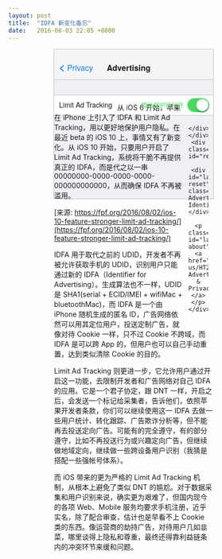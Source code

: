 ```yaml
---
layout: post
title:  "IDFA 新变化备忘"
date:   2016-08-03 22:05 +0800
---
```


<div id="forfun">
    <div class="label" id="header">
        <div id="label-nav" class="blue"><b style="font-size:20px;">&lt;</b> Privacy</div>
        <div id="label-ad">Advertising</div>
        <!--<span id="label-ad">Advertising</span>-->
    </div>
    <div class="label" id="limit">
        <div id="label-title">Limit Ad Tracking</div>
        <div id="toggles">
            <input type="checkbox" name="checkbox1" id="checkbox1" class="ios-toggle" checked/>
            <label for="checkbox1" class="checkbox-label" data-off="隐私保护已关闭" data-on="隐私保护已打开"></label>
    
        </div>
    </div>
    <div class="label" id="reset">
        <div id="label-reset" class="blue">Reset Advertising Identifier...</div>
        <p class="blue" id="label-about"><a href="https://support.apple.com/en-us/HT205223">About Advertising & Privacy...</a></p>
    </div>

</div>

<style>

    .checkbox-label,*:before,*:after {
        box-sizing:border-box;
        margin:0;
        padding:0;
        /*transition*/
        -webkit-transition:.25s ease-in-out;
           -moz-transition:.25s ease-in-out;
             -o-transition:.25s ease-in-out;
                transition:.25s ease-in-out;
        outline:none;
        font-family:'Lantinghei SC','Helvetica Neue',helvetica,arial,verdana,sans-serif;
        line-height: 1em;
        letter-spacing: 0;
    }
     
    #toggles{
        float: right;
        width:40px;
        margin:8px 10px;
        text-align:center;
    }
    .ios-toggle,.ios-toggle:active{
        position:absolute;
        top:-5000px;
        height:0;
        width:0;
        opacity:0;
        border:none;
        outline:none;
    }
    
    .checkbox-label{
        display:block;
        position:relative;
        padding:10px;
        font-size:12px;
        width:100%;
        height:24px;
        /*border-radius*/
        -webkit-border-radius:18px;
           -moz-border-radius:18px;
                border-radius:18px;
        background:#f8f8f8;
        cursor:pointer;
    }
    .checkbox-label:before{
        content:'';
        display:block;
        position:absolute;
        z-index:1;
        text-indent:40px;
        height:24px;
        width:24px;
        /*border-radius*/
        -webkit-border-radius:100%;
           -moz-border-radius:100%;
                border-radius:100%;
        top:0px;
        left:0px;
        right:auto;
        text-align: right;
        background:white;
        /*box-shadow*/
        -webkit-box-shadow:0 3px 3px rgba(0,0,0,.2),0 0 0 2px #dddddd;
           -moz-box-shadow:0 3px 3px rgba(0,0,0,.2),0 0 0 2px #dddddd;
                box-shadow:0 3px 3px rgba(0,0,0,.2),0 0 0 2px #dddddd;
    }
    .checkbox-label:after{
        content:attr(data-off);
        display:block;
        position:absolute;
        z-index:0;
        top:0;
        left:-300px;
        padding:6px 10px;
        height:100%;
        width:300px;
        text-align:right;
        color:#bfbfbf;
        white-space:nowrap;
    }
    .ios-toggle:checked + .checkbox-label{
        /*box-shadow*/
        -webkit-box-shadow:inset 0 0 0 20px rgba(68,219,94,1),0 0 0 2px rgba(68,219,94,1);
           -moz-box-shadow:inset 0 0 0 20px rgba(68,219,94,1),0 0 0 2px rgba(68,219,94,1);
                box-shadow:inset 0 0 0 20px rgba(68,219,94,1),0 0 0 2px rgba(68,219,94,1);
    }
    .ios-toggle:checked + .checkbox-label:before{
        left:calc(100% - 24px);
        /*box-shadow*/
        -webkit-box-shadow:0 0 0 2px transparent,0 3px 3px rgba(0,0,0,.3);
           -moz-box-shadow:0 0 0 2px transparent,0 3px 3px rgba(0,0,0,.3);
                box-shadow:0 0 0 2px transparent,0 3px 3px rgba(0,0,0,.3);
    }
    .ios-toggle:checked + .checkbox-label:after{
        content:attr(data-on);
        left:-104px;
        text-align:right;
        position:absolute;
        width:104px;
    }
    /* GREEN CHECKBOX */
    
    #checkbox1 + .checkbox-label{
    /*box-shadow*/
    -webkit-box-shadow:inset 0 0 0 0px rgba(68,219,94,1),0 0 0 2px #dddddd;
       -moz-box-shadow:inset 0 0 0 0px rgba(68,219,94,1),0 0 0 2px #dddddd;
            box-shadow:inset 0 0 0 0px rgba(68,219,94,1),0 0 0 2px #dddddd;
    }
    #checkbox1:checked + .checkbox-label{
        /*box-shadow*/
        -webkit-box-shadow:inset 0 0 0 18px rgba(68,219,94,1),0 0 0 2px rgba(68,219,94,1);
           -moz-box-shadow:inset 0 0 0 18px rgba(68,219,94,1),0 0 0 2px rgba(68,219,94,1);
                box-shadow:inset 0 0 0 18px rgba(68,219,94,1),0 0 0 2px rgba(68,219,94,1);
    }
    #checkbox1:checked + .checkbox-label:after{
        color:rgba(68,219,94,1);
    }
    
    #forfun {
        background: #efeff4;
        height: 300px;
        width: 320px;
        margin: 15px auto;
        border: 1px solid #c3c2c7;
        padding: 0;
    }
    .label {
        background: #fff;
        height: 40px;
        margin: 30px 0;
        border-top: 1px solid #c3c2c7;
        border-bottom: 1px solid #c3c2c7;
    }
    #label-title {
        float: left;
    }
    
    #label-ad,
    #label-title,
    #label-nav,
    #label-reset,
    #label-about {
        padding: 0 10px;
        margin-top: 12px;
        font-size: 14px;
        font-family:'Helvetica Neue',helvetica,arial,verdana,sans-serif;
        line-height: 1em;
        letter-spacing: 0;
    }
    #label-about {
        font-size: 11px;
        margin-top: 25px;
    }
    #label-ad {
        font-size: 16px;
        font-weight: bold;
        text-align: left;
        padding-top: 29px;
        margin: 0;
    }
    #label-nav {
        font-size: 16px;
        padding-top: 15px;
        float: left;
        width: 86px;
        display: inline-block;
    }
    
    #header {
        background: #f5f5f7;
        margin: 0;
        border-top: none;
        height: 60px;
        width: 320px;
    }
    
    .blue {
        color: #167efb;
    }

</style>

从 iOS 6 开始，苹果在 iPhone 上引入了 IDFA 和 Limit Ad Tracking，用以更好地保护用户隐私。在最近 beta 的 iOS 10 上，事情又有了新变化。从 iOS 10 开始，只要用户开启了 Limit Ad Tracking，系统将干脆不再提供真正的 IDFA，而是代之以一串 00000000-0000-0000-0000-000000000000，从而确保 IDFA 不再被滥用。

[来源: https://fpf.org/2016/08/02/ios-10-feature-stronger-limit-ad-tracking/](https://fpf.org/2016/08/02/ios-10-feature-stronger-limit-ad-tracking/)

IDFA 用于取代之前的 UDID，开发者不再被允许获取手机的 UDID，识别用户只能通过新的 IDFA（Identifier for Advertising）。生成算法也不一样，UDID 是 SHA1(serial + ECID/IMEI + wifiMac + bluetoothMac)，而 IDFA 是一个由 iPhone 随机生成的匿名 ID，广告网络依然可以用其定位用户，投送定制广告，就像对待 Cookie 一样，只不过 Cookie 不跨域，而 IDFA 是可以跨 App 的，但用户也可以自己手动重置，达到类似清除 Cookie 的目的。

Limit Ad Tracking 则更进一步，它允许用户通过开启这一功能，去限制开发者和广告网络对自己 IDFA 的应用。它是一个君子协定，跟 DNT 一样，开启之后，会发送一个标记给采集者，告诉他们，依照苹果开发者条款，你们可以继续使用这一 IDFA 去做一些用户统计、转化跟踪、广告欺诈分析等，但不能再去投送定向广告。可能有的完全遵守，有的部分遵守，比如不再投送行为或兴趣定向广告，但继续做地域定向，继续做一些跨设备用户识别（我猜是搭配一些强帐号体系）。

而 iOS 带来的更为严格的 Limit Ad Tracking 机制，从根本上避免了类似 DNT 的尴尬。对于数据采集和用户识别来说，确实更为艰难了，但国内现今的各项 Web、Mobile 服务均要求手机注册，近乎实名，除了配合审查，估计也是早看不上 Cookie 类的东西。像运营商的劫持广告，对待用户几如韭菜，哪里谈得上隐私和尊重，最终还得靠利益链条内的冲突环节来缓和问题。